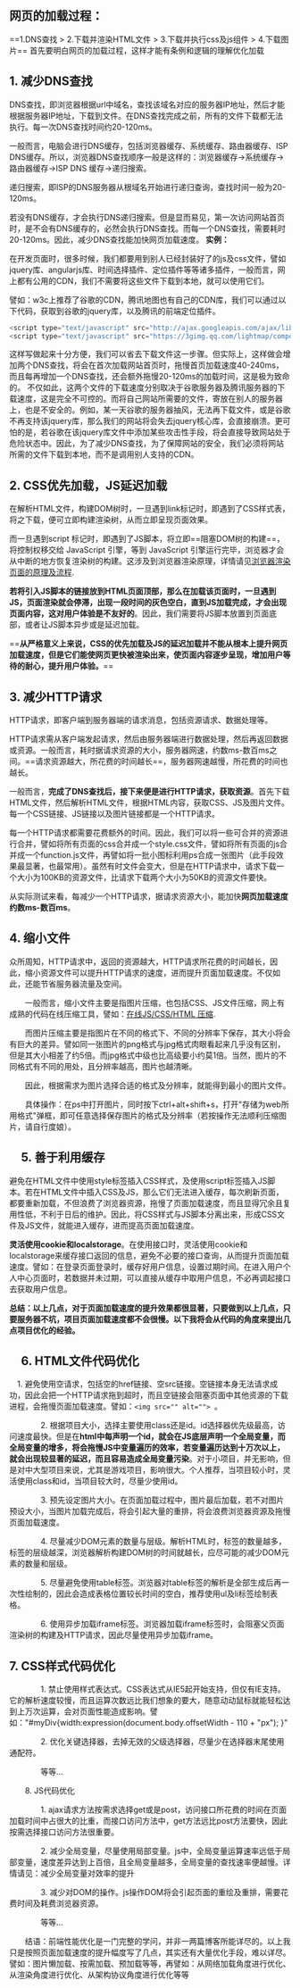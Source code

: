 ## 网页的加载过程：
==1.DNS查找 > 2.下载并渲染HTML文件 > 3.下载并执行css及js组件 > 4.下载图片==
首先要明白网页的加载过程，这样才能有条例和逻辑的理解优化加载

## 1. 减少DNS查找
DNS查找，即浏览器根据url中域名，查找该域名对应的服务器IP地址，然后才能根据服务器IP地址，下载到文件。在DNS查找完成之前，所有的文件下载都无法执行。每一次DNS查找时间约20-120ms。

一般而言，电脑会进行DNS缓存，包括浏览器缓存、系统缓存、路由器缓存、ISP DNS缓存。所以，浏览器DNS查找顺序一般是这样的：浏览器缓存→系统缓存→路由器缓存→ISP DNS 缓存→递归搜索。

递归搜索，即ISP的DNS服务器从根域名开始进行递归查询，查找时间一般为20-120ms。

若没有DNS缓存，才会执行DNS递归搜索。但是显而易见，第一次访问网站首页时，是不会有DNS缓存的，必然会执行DNS查找。而每一个DNS查找，需要耗时20-120ms。因此，减少DNS查找能加快网页加载速度。
**实例：**

在开发页面时，很多时候，我们都要用到别人已经封装好了的js及css文件，譬如jquery库、angularjs库、时间选择插件、定位插件等等诸多插件，一般而言，网上都有公用的CDN，我们不需要将这些文件下载到本地，就可以使用它们。

譬如：w3c上推荐了谷歌的CDN，腾讯地图也有自己的CDN库，我们可以通过以下代码，获取到谷歌的jquery库，以及腾讯的前端定位插件。
```javascript
<script type="text/javascript" src="http://ajax.googleapis.com/ajax/libs/jquery/1.8.0/jquery.min.js"></script><!-- 引用谷歌jQuery库 -->
<script type="text/javascript" src="https://3gimg.qq.com/lightmap/components/geolocation/geolocation.min.js"></script><!-- 引用腾讯前端定位插件 -->
```
这样写做起来十分方便，我们可以省去下载文件这一步骤。但实际上，这样做会增加两个DNS查找，将会在首次加载网站首页时，拖慢首页加载速度40-240ms，而且每再增加一个DNS查找，还会额外拖慢20-120ms的加载时间，这是极为致命的。
不仅如此，这两个文件的下载速度分别取决于谷歌服务器及腾讯服务器的下载速度，这是完全不可控的。而将自己网站所需要的文件，寄放在别人的服务器上，也是不安全的。例如，某一天谷歌的服务器抽风，无法再下载文件，或是谷歌不再支持该jquery库，那么我们的网站将会失去jquery核心库，会直接崩溃。更可怕的是，若谷歌在该jquery库文件中添加某些攻击性手段，将会直接导致网站处于危险状态中。因此，为了减少DNS查找，为了保障网站的安全，我们必须将网站所需的文件下载到本地，而不是调用别人支持的CDN。
##  2. CSS优先加载，JS延迟加载
在解析HTML文件，构建DOM树时，一旦遇到link标记时，即遇到了CSS样式表，将之下载，便可立即构建渲染树，从而立即呈现页面效果。

而一旦遇到script 标记时，即遇到了JS脚本，将立即==阻塞DOM树的构建==，将控制权移交给 JavaScript 引擎，等到 JavaScript 引擎运行完毕，浏览器才会从中断的地方恢复渲染树的构建。这涉及到浏览器渲染原理，详情请见[浏览器渲染页面的原理及流程](https://www.cnblogs.com/chenyoumei/p/9156849.html).

**若将引入JS脚本的链接放到HTML页面顶部，那么在加载该页面时，一旦遇到JS，页面渲染就会停滞，出现一段时间的灰色空白，直到JS加载完成，才会出现页面内容，这对用户体验是不友好的**。因此，我们需要将JS脚本放置到页面底部，或者让JS脚本异步或是延迟加载。

==**从严格意义上来说，CSS的优先加载及JS的延迟加载并不能从根本上提升网页加载速度，但是它们能使网页更快被渲染出来，使页面内容逐步呈现，增加用户等待的耐心，提升用户体验。**==

##  3. 减少HTTP请求
HTTP请求，即客户端到服务器端的请求消息，包括资源请求、数据处理等。

HTTP请求需从客户端发起请求，然后由服务器端进行数据处理，然后再返回数据或资源。一般而言，耗时据请求资源的大小，服务器网速，约数ms-数百ms之间。==请求资源越大，所花费的时间越长==，服务器网速越慢，所花费的时间也越长。

一般而言，**完成了DNS查找后，接下来便是进行HTTP请求，获取资源**。首先下载HTML文件，然后解析HTML文件，根据HTML内容，获取CSS、JS及图片文件。每一个CSS链接、JS链接以及图片链接都是一个HTTP请求。

每一个HTTP请求都需要花费额外的时间。因此，我们可以将一些可合并的资源进行合并，譬如将所有页面的css合并成一个style.css文件，譬如将所有页面的js合并成一个function.js文件，再譬如将一批小图标利用ps合成一张图片（此手段效果最显著，也最常用）。虽然有时文件会变大，但是在HTTP请求中，请求下载一个大小为100KB的资源文件，比请求下载两个大小为50KB的资源文件要快。

从实际测试来看，每减少一个HTTP请求，据请求资源大小，能加快**网页加载速度约数ms-数百ms**。

## 4. 缩小文件
众所周知，HTTP请求中，返回的资源越大，HTTP请求所花费的时间越长，因此，缩小资源文件可以提升HTTP请求的速度，进而提升页面加载速度。不仅如此，还能节省服务器流量及空间。

　　一般而言，缩小文件主要是指图片压缩，也包括CSS、JS文件压缩，网上有成熟的代码在线压缩工具，譬如：[在线JS/CSS/HTML 压缩](https://tool.oschina.net/jscompress/).

　　而图片压缩主要是指图片在不同的格式下、不同的分辨率下保存，其大小将会有巨大的差异。譬如同一张图片的png格式与jpg格式肉眼看起来几乎没有区别，但是其大小相差了约5倍。而jpg格式中级也比高级要小约莫1倍。当然，图片的不同格式有不同的用处，且分辨率越高，图片也越清晰。

　　因此，根据需求为图片选择合适的格式及分辨率，就能得到最小的图片文件。

　　具体操作：在ps中打开图片，同时按下ctrl+alt+shift+s，打开"存储为web所用格式"弹框，即可任意选择保存图片的格式及分辨率（若按操作无法顺利压缩图片，请自行度娘）。

## 　5. 善于利用缓存
避免在HTML文件中使用style标签插入CSS样式，及使用script标签插入JS脚本。若在HTML文件中插入CSS及JS，那么它们无法进入缓存，每次刷新页面，都要重新加载，不但浪费了浏览器资源，拖慢了页面加载速度，而且显得冗余且复用性低，不利于日后的维护。因此，将CSS样式与JS脚本分离出来，形成CSS文件及JS文件，就能进入缓存，进而提高页面加载速度。

**灵活使用cookie和localstorage**。在使用接口时，灵活使用cookie和localstorage来缓存接口返回的信息，避免不必要的接口查询，从而提升页面加载速度。譬如：在登录页面登录时，缓存好用户信息，设置过期时间。在进入用户个人中心页面时，若数据并未过期，可以直接从缓存中取用户信息，不必再调起接口去获取用户信息。


**总结：以上几点，对于页面加载速度的提升效果都很显著，只要做到以上几点，只要服务器不坑，项目页面加载速度都不会很慢。以下我将会从代码的角度来提出几点项目优化的经验。**

## 　6. HTML文件代码优化
　1. 避免使用空请求，包括空的href链接、空src链接。空链接本身无法请求成功，因此会把一个HTTP请求拖到超时，而且空链接会阻塞页面中其他资源的下载进程，会拖慢页面加载速度。譬如：```<img src="" alt=""> ```。

　　　　2. 根据项目大小，选择主要使用class还是id。id选择器优先级最高，访问速度最快。但是在**html中每声明一个id，就会在JS底层声明一个全局变量，而全局变量的增多，将会拖慢JS中变量遍历的效率，若变量遍历达到十万次以上，就会出现较显著的延迟，而且容易造成全局变量污染**。对于小项目，并无影响，但是对中大型项目来说，尤其是游戏项目，影响很大。个人推荐，当项目较小时，灵活使用class和id，当项目较大时，尽量少使用id。

　　　　3. 预先设定图片大小。在页面加载过程中，图片最后加载，若不对图片预设大小，当图片加载完成后，将会引起大量的重排，将会浪费浏览器资源及拖慢页面加载速度。

　　　　4. 尽量减少DOM元素的数量与层级。解析HTML时，标签的数量越多，标签的层级越深，浏览器解析构建DOM树的时间就越长，应尽可能的减少DOM元素的数量和层级。

　　　　5. 尽量避免使用table标签。浏览器对table标签的解析是全部生成后再一次性绘制的，因此会造成表格位置较长时间的空白，推荐使用ul及li标签绘制表格。

　　　　6. 使用异步加载iframe标签。浏览器加载iframe标签时，会阻塞父页面渲染树的构建及HTTP请求，因此尽量使用异步加载iframe。
　
## 7. CSS样式代码优化

　　　　1. 禁止使用样式表达式。CSS表达式从IE5起开始支持，但仅有IE支持。它的解析速度较慢，而且运算次数远比我们想象的要大，随意动动鼠标就能轻松达到上万次运算，会对页面性能造成影响。譬如："#myDiv{width:expression(document.body.offsetWidth - 110 + "px"); }"

 　　　　2. 优化关键选择器，去掉无效的父级选择器，尽量少在选择器末尾使用通配符。

 　　　　等等…

　　8. JS代码优化

　　　　1. ajax请求方法按需求选择get或是post，访问接口所花费的时间在页面加载时间中占很大的比重，而接口访问方法中，get方法远比post方法要快，因此按需选择接口访问方法很重要。

　　　　2. 减少全局变量，尽量使用局部变量。js中，全局变量运算速率远低于局部变量，速度差异达到上百倍，且全局变量越多，全局变量的查找速率便越慢。详情请见：减少全局变量对效率的提升

　　　　3. 减少对DOM的操作。js操作DOM将会引起页面的重绘及重排，需要花费时间及耗费浏览器资源。

　　　　等等…

　　结语：前端性能优化是一门完整的学问，并非一两篇博客所能详尽的。以上我只是按照页面加载速度的提升幅度写了几点，其实还有大量优化手段，难以详尽。譬如：图片懒加载、按需加载、预加载等等，再譬如：从网络加载角度进行优化、从渲染角度进行优化、从架构协议角度进行优化等等